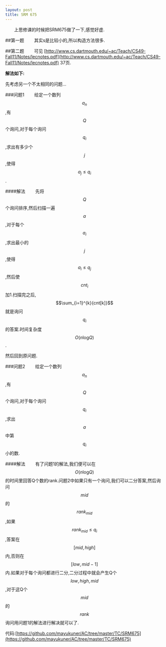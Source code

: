 ```yaml
---
layout: post
title: SRM 675
---
```


&emsp;&emsp;上思修课的时候把SRM675做了一下,感觉好虚.

##第一题
&emsp;&emsp;其实s是比较小的,所以构造方法很多.

##第二题
&emsp;&emsp;可见 [http://www.cs.dartmouth.edu/~ac/Teach/CS49-Fall11/Notes/lecnotes.pdf](http://www.cs.dartmouth.edu/~ac/Teach/CS49-Fall11/Notes/lecnotes.pdf) 37页.

**解法如下:**

先考虑另一个不太相同的问题...

###问题1
&emsp;&emsp;给定一个数列$${a_n}$$,有$$Q$$个询问,对于每个询问$$q_i$$,求出有多少个$$j$$,使得$$a_j \leq q_i$$.

####解法
&emsp;&emsp;先将$$Q$$个询问排序,然后扫描一遍$$a$$,对于每个$$a_i$$,求出最小的$$j$$,使得$$a_i \leq q_j$$,然后使$$cnt_i$$加1.扫描完之后,$$\sum_{i=1}^{k}{cnt[k]}$$就是询问$$q_i$$的答案.时间复杂度$$O(n\log_{} Q)$$.

然后回到原问题.

###问题2
&emsp;&emsp;给定一个数列$${a_n}$$,有$$Q$$个询问,对于每个询问$$q_i$$,求出$$a$$中第$$q_i$$小的数.

####解法
&emsp;&emsp;有了问题1的解法,我们便可以在$$O(n \log_{} Q)$$的时间里回答Q个数的rank.问题2中如果只有一个询问,我们可以二分答案,然后询问$$mid$$的$$rank_{mid}$$,如果$$rank_{mid} \leq q_i$$,答案在$$[mid,high]$$内,否则在$$[low,mid-1]$$内.如果对于每个询问都进行二分,二分过程中就会产生Q个$$low,high,mid$$,对于这Q个$$mid$$的$$rank$$询问用问题1的解法进行解决就可以了.

代码:[https://github.com/mayukuner/AC/tree/master/TC/SRM675](https://github.com/mayukuner/AC/tree/master/TC/SRM675)
